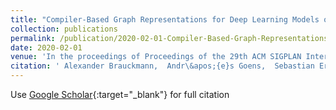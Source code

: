 ```yaml
---
title: "Compiler-Based Graph Representations for Deep Learning Models of Code"
collection: publications
permalink: /publication/2020-02-01-Compiler-Based-Graph-Representations-for-Deep-Learning-Models-of-Code
date: 2020-02-01
venue: 'In the proceedings of Proceedings of the 29th ACM SIGPLAN International Conference on Compiler Construction (CC 2020)'
citation: ' Alexander Brauckmann,  Andr\&apos;{e}s Goens,  Sebastian Ertel,  Jeronimo Castrillon, &quot;Compiler-Based Graph Representations for Deep Learning Models of Code.&quot; In the proceedings of Proceedings of the 29th ACM SIGPLAN International Conference on Compiler Construction (CC 2020), 2020.'
---
```

Use [Google Scholar](https://scholar.google.com/scholar?q=Compiler+Based+Graph+Representations+for+Deep+Learning+Models+of+Code){:target="_blank"} for full citation